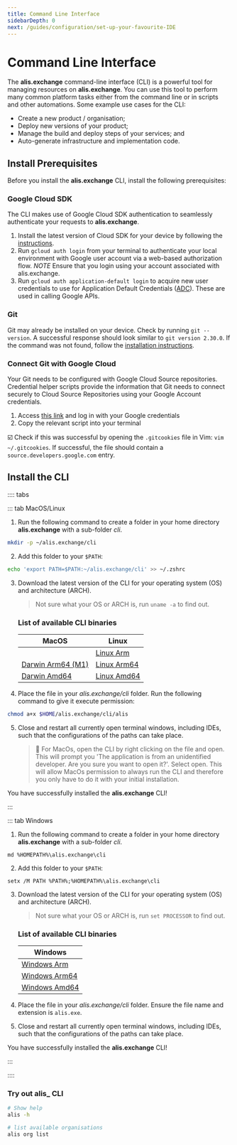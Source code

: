 ```yaml
---
title: Command Line Interface
sidebarDepth: 0
next: /guides/configuration/set-up-your-favourite-IDE
---
```


# Command Line Interface

The **alis.exchange** command-line interface (CLI) is a powerful tool for managing resources on **alis.exchange**.  You can use this tool to perform many common platform tasks either from the command line or in scripts and other automations. Some example use cases for the CLI:

- Create a new product / organisation;
- Deploy new versions of your product;
- Manage the build and deploy steps of your services; and
- Auto-generate infrastructure and implementation code.

## Install Prerequisites

Before you install the **alis.exchange** CLI, install the following prerequisites:

### Google Cloud SDK

The CLI makes use of Google Cloud SDK authentication to seamlessly authenticate your requests to **alis.exchange**.  

1. Install the latest version of Cloud SDK for your device by following the [instructions](https://cloud.google.com/sdk/docs/install).
2. Run `gcloud auth login` from your terminal to authenticate your local environment with Google user account via a web-based authorization flow.
    *NOTE* Ensure that you login using your account associated with alis.exchange.
3. Run `gcloud auth application-default login` to acquire new user credentials to use for Application Default Credentials ([ADC](https://developers.google.com/identity/protocols/application-default-credentials)). These are used in calling Google APIs.

           
### Git

Git may already be installed on your device. Check by running `git --version`. A successful response should look similar to `git version 2.30.0`. If the command was not found, follow the [installation instructions](https://www.atlassian.com/git/tutorials/install-git).

### Connect Git with Google Cloud

Your Git needs to be configured with Google Cloud Source repositories. Credential helper scripts provide the information that Git needs to connect securely to Cloud Source Repositories using your Google Account credentials.

1. Access [this link](https://source.developers.google.com/auth/start?scopes=https://www.googleapis.com/auth/cloud-platform&state=) and log in with your Google credentials
2. Copy the relevant script into your terminal

☑️ Check if this was successful by opening the `.gitcookies` file in Vim: `vim ~/.gitcookies`. If successful, the file should contain a `source.developers.google.com` entry.

## Install the CLI

:::: tabs

::: tab MacOS/Linux

1. Run the following command to create a folder in your home directory **alis.exchange** with a sub-folder _cli_.

```bash
mkdir -p ~/alis.exchange/cli
```

2. Add this folder to your `$PATH`:

```bash
echo 'export PATH=$PATH:~/alis.exchange/cli' >> ~/.zshrc
```

3. Download the latest version of the CLI for your operating system (OS) and architecture (ARCH).

   > Not sure what your OS or ARCH is, run `uname -a` to find out.

   ### List of available CLI binaries

   | MacOS        | Linux  |
      | ------ | -----|
   |   | [Linux Arm](https://files.cli.alis.services/linux/arm/latest/alis) |
   | [Darwin Arm64 (M1)](https://files.cli.alis.services/darwin/arm64/latest/alis) | [Linux Arm64](https://files.cli.alis.services/linux/arm64/latest/alis) |
   | [Darwin Amd64](https://files.cli.alis.services/darwin/amd64/latest/alis) | [Linux Amd64](https://files.cli.alis.services/linux/arm64/latest/alis) | 

4. Place the file in your _alis.exchange/cli_ folder. Run the following command to give it execute permission:

```bash
chmod a+x $HOME/alis.exchange/cli/alis
```

5. Close and restart all currently open terminal windows, including IDEs, such that the configurations of the paths can take place.

   > 🚩 For MacOs, open the CLI by right clicking on the file and open. This will prompt you 'The application is from an unidentified developer. Are you sure you want to open it?'. Select open. This will allow MacOs permission to always run the CLI and therefore you only have to do it with your initial installation.

You have successfully installed the **alis.exchange** CLI!

:::


::: tab Windows

1. Run the following command to create a folder in your home directory **alis.exchange** with a sub-folder _cli_.

```
md %HOMEPATH%\alis.exchange\cli
```

2. Add this folder to your `$PATH`:

```
setx /M PATH %PATH%;%HOMEPATH%\alis.exchange\cli
```

3. Download the latest version of the CLI for your operating system (OS) and architecture (ARCH).

   > Not sure what your OS or ARCH is, run `set PROCESSOR` to find out.

   ### List of available CLI binaries

   | Windows                                                                        | 
   | ------- |
   | [Windows Arm](https://files.cli.alis.services/windows/arm/latest/alis.exe)     |
   | [Windows Arm64](https://files.cli.alis.services/windows/arm64/latest/alis.exe) |
   | [Windows Amd64](https://files.cli.alis.services/windows/amd64/latest/alis.exe) |
   
4. Place the file in your _alis.exchange/cli_ folder. Ensure the file name and extension is `alis.exe`.

5. Close and restart all currently open terminal windows, including IDEs, such that the configurations of the paths can take place.


You have successfully installed the **alis.exchange** CLI!

:::

::::



### Try out alis_ CLI

```bash
# Show help 
alis -h

# list available organisations
alis org list
```
